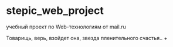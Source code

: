 # stepic_web_project
учебный проект по Web-технологиям от mail.ru

Товарищь, верь, взойдет она, звезда пленительного счастья..
+
